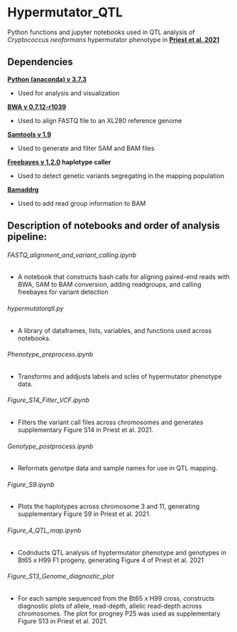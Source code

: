 # Hypermutator_QTL

Python functions and jupyter notebooks used in QTL analysis of *Cryptococcus neoformans* hypermutator phenotype in **[Priest et al. 2021](https://www.biorxiv.org/content/10.1101/2021.08.11.455996v1)** 

## Dependencies

**[Python (anaconda) v 3.7.3](https://www.anaconda.com/)**
- Used for analysis and visualization

**[BWA v 0.7.12-r1039](http://bio-bwa.sourceforge.net/)**
- Used to align FASTQ file to an XL280 reference genome

**[Samtools v 1.9](http://www.htslib.org/)**
- Used to generate and filter SAM and BAM files

**[Freebayes v 1.2.0](https://github.com/freebayes/freebayes) haplotype caller**
- Used to detect genetic variants segregating in the mapping population

**[Bamaddrg](https://github.com/ekg/bamaddrg)**
- Used to add read group information to BAM

## Description of notebooks and order of analysis pipeline:

###### FASTQ_alignment_and_variant_calling.ipynb
- A notebook that constructs bash calls for aligning paired-end reads with BWA, SAM to BAM conversion, adding readgroups, and calling freebayes for variant detection

###### hypermutatorqtl.py
- A library of dataframes, lists, variables, and functions used across notebooks.

###### Phenotype_preprocess.ipynb
- Transforms and addjusts labels and scles of hypermutator phenotype data.

###### Figure_S14_Filter_VCF.ipynb
- Filters the variant call files across chromosomes and generates supplementary Figure S14 in Priest et al. 2021.

###### Genotype_postprocess.ipynb
- Reformats genotpe data and sample names for use in QTL mapping.

###### Figure_S9.ipynb
- Plots the haplotypes across chromosome 3 and 11, generating supplementary Figure S9 in Priest et al. 2021.

###### Figure_4_QTL_map.ipynb
- Codnducts QTL analysis of hyptermutator phenotype and genotypes in Bt65 x H99 F1 progeny, generating Figure 4 of Priest et al. 2021

###### Figure_S13_Genome_diagnostic_plot
- For each sample sequenced from the Bt65 x H99 cross, constructs diagnostic plots of allele, read-depth, allelic read-depth across chromosomes. The plot for progney P25 was used as supplementary Figure S13 in Priest et al. 2021.
